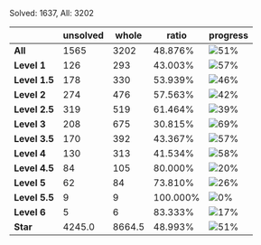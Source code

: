 Solved: 1637, All: 3202

| |unsolved|whole|ratio|progress|
|----|----|----|----|----|
|**All**| 1565 | 3202 | 48.876%| ![51%](https://progress-bar.xyz/51?title=All) |
|**Level 1**| 126 | 293 | 43.003%| ![57%](https://progress-bar.xyz/57?title=All) |
|**Level 1.5**| 178 | 330 | 53.939%| ![46%](https://progress-bar.xyz/46?title=All) |
|**Level 2**| 274 | 476 | 57.563%| ![42%](https://progress-bar.xyz/42?title=All) |
|**Level 2.5**| 319 | 519 | 61.464%| ![39%](https://progress-bar.xyz/39?title=All) |
|**Level 3**| 208 | 675 | 30.815%| ![69%](https://progress-bar.xyz/69?title=All) |
|**Level 3.5**| 170 | 392 | 43.367%| ![57%](https://progress-bar.xyz/57?title=All) |
|**Level 4**| 130 | 313 | 41.534%| ![58%](https://progress-bar.xyz/58?title=All) |
|**Level 4.5**| 84 | 105 | 80.000%| ![20%](https://progress-bar.xyz/20?title=All) |
|**Level 5**| 62 | 84 | 73.810%| ![26%](https://progress-bar.xyz/26?title=All) |
|**Level 5.5**| 9 | 9 | 100.000%| ![0%](https://progress-bar.xyz/0?title=All) |
|**Level 6**| 5 | 6 | 83.333%| ![17%](https://progress-bar.xyz/17?title=All) |
|**Star**|4245.0 | 8664.5 |48.993%| ![51%](https://progress-bar.xyz/51?title=All) |
